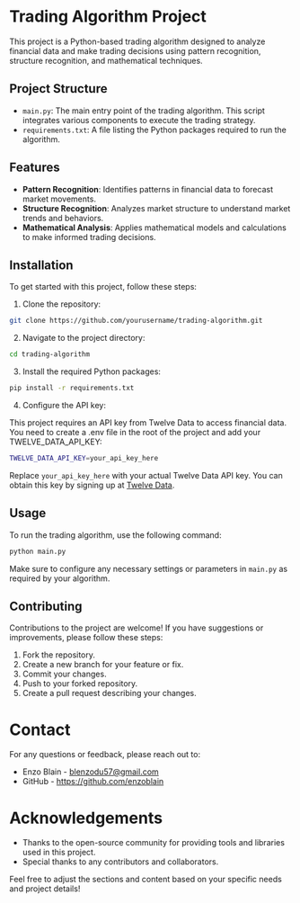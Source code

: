 # Trading Algorithm Project

This project is a Python-based trading algorithm designed to analyze financial data and make trading decisions using pattern recognition, structure recognition, and mathematical techniques.

## Project Structure

- `main.py`: The main entry point of the trading algorithm. This script integrates various components to execute the trading strategy.
- `requirements.txt`: A file listing the Python packages required to run the algorithm.

## Features

- **Pattern Recognition**: Identifies patterns in financial data to forecast market movements.
- **Structure Recognition**: Analyzes market structure to understand market trends and behaviors.
- **Mathematical Analysis**: Applies mathematical models and calculations to make informed trading decisions.

## Installation

To get started with this project, follow these steps:

1. Clone the repository:

```bash
git clone https://github.com/yourusername/trading-algorithm.git
```
2. Navigate to the project directory:

```bash
cd trading-algorithm
```

3. Install the required Python packages:
```bash
pip install -r requirements.txt
```

4. Configure the API key:

This project requires an API key from Twelve Data to access financial data. You need to create a .env file in the root of the project and add your TWELVE_DATA_API_KEY:

```bash
TWELVE_DATA_API_KEY=your_api_key_here
```

Replace `your_api_key_here` with your actual Twelve Data API key. You can obtain this key by signing up at [Twelve Data](https://twelvedata.com/).

## Usage

To run the trading algorithm, use the following command:

```bash
python main.py
```

Make sure to configure any necessary settings or parameters in `main.py` as required by your algorithm.

## Contributing

Contributions to the project are welcome! If you have suggestions or improvements, please follow these steps:

1. Fork the repository.
2. Create a new branch for your feature or fix.
3. Commit your changes.
4. Push to your forked repository.
5. Create a pull request describing your changes.

# Contact

For any questions or feedback, please reach out to:

- Enzo Blain - blenzodu57@gmail.com
- GitHub - https://github.com/enzoblain

# Acknowledgements

- Thanks to the open-source community for providing tools and libraries used in this project.
- Special thanks to any contributors and collaborators.


Feel free to adjust the sections and content based on your specific needs and project details!

